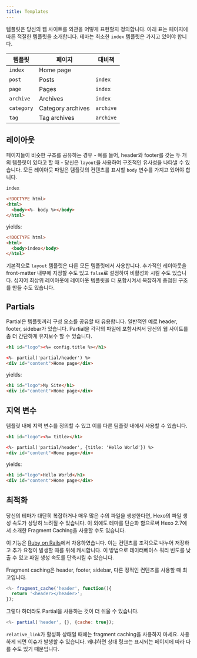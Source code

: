 ```yaml
---
title: Templates
---
```

템플릿은 당신의 웹 사이트를 외관을 어떻게 표현할지 정의합니다. 아래 표는 페이지에 따른 적절한 템플릿을 소개합니다. 테마는 최소한 `index` 템플릿은 가지고 있어야 합니다. 

템플릿 | 페이지 | 대비책
--- | --- | ---
`index` | Home page |
`post` | Posts | `index`
`page` | Pages | `index`
`archive` | Archives | `index`
`category` | Category archives | `archive`
`tag` | Tag archives | `archive`

## 레이아웃

페이지들이 비슷한 구조를 공유하는 경우 - 예를 들어, header와 footer를 갖는 두 개의 템플릿이 있다고 할 때 - 당신은 `layout`을 사용하여 구조적인 유사성을 나타낼 수 있습니다. 모든 레이아웃 파일은 템플릿의 컨텐츠를 표시할 `body` 변수를 가지고 있어야 합니다.

``` html index.ejs
index
```

``` html layout.ejs
<!DOCTYPE html>
<html>
  <body><%- body %></body>
</html>
```

yields:

``` html
<!DOCTYPE html>
<html>
  <body>index</body>
</html>
```

기본적으로 `layout` 템플릿은 다른 모든 템플릿에서 사용합니다. 추가적인 레이아웃을 front-matter 내부에 지정할 수도 있고 `false`로 설정하여 비활성화 시킬 수도 있습니다. 심지어 최상위 레이아웃에 레이아웃 템플릿을 더 포함시켜서 복잡하게 중첩된 구조를 만들 수도 있습니다.

## Partials

Partial은 템플릿끼리 구성 요소를 공유할 때 유용합니다. 일반적인 예로 header, footer, sidebar가 있습니다. Partial을 각각의 파일에 포함시켜서 당신의 웹 사이트를 좀 더 간단하게 유지보수 할 수 있습니다.

``` html partial/header.ejs
<h1 id="logo"><%= config.title %></h1>
```

``` html index.ejs
<%- partial('partial/header') %>
<div id="content">Home page</div>
```

yields:

``` html
<h1 id="logo">My Site</h1>
<div id="content">Home page</div>
```

## 지역 변수

템플릿 내에 지역 변수를 정의할 수 있고 이를 다른 팀플릿 내에서 사용할 수 있습니다.

``` html partial/header.ejs
<h1 id="logo"><%= title></h1>
```

``` html index.ejs
<%- partial('partial/header', {title: 'Hello World'}) %>
<div id="content">Home page</div>
```

yields:

``` html
<h1 id="logo">Hello World</h1>
<div id="content">Home page</div>
```

## 최적화

당신의 테마가 대단히 복잡하거나 매우 많은 수의 파일을 생성한다면, Hexo의 파일 생성 속도가 상당히 느려질 수 있습니다. 이 외에도 테마를 단순화 함으로써 Hexo 2.7에서 소개한 Fragment Caching을 사용할 수도 있습니다.

이 기능은 [Ruby on Rails](http://guides.rubyonrails.org/caching_with_rails.html#fragment-caching)에서 차용하였습니다. 이는 컨텐츠를 조각으로 나누어 저장하고 추가 요청이 발생할 때를 위해 캐시합니다. 이 방법으로 데이터베이스 쿼리 빈도를 낮출 수 있고 파일 생성 속도를 단축시킬 수 있습니다.

Fragment caching은 header, footer, sidebar, 다른 정적인 컨텐츠를 사용할 때 최고입니다.

``` js
<%- fragment_cache('header', function(){
  return '<header></header>';
});
```

그렇다 하더라도 Partial을 사용하는 것이 더 쉬울 수 있습니다.

``` js
<%- partial('header', {}, {cache: true});
```

`relative_link`가 활성화 상태일 때에는 fragment caching을 사용하지 마세요. 사용하게 되면 이슈가 발생할 수 있습니다. 왜냐하면 상대 링크는 표시되는 페이지에 따라 다를 수도 있기 때문입니다.
